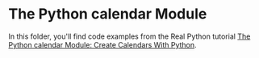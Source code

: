 # The Python calendar Module

In this folder, you'll find code examples from the Real Python tutorial [The Python calendar Module: Create Calendars With Python](https://realpython.com/python-calendar-module/).
